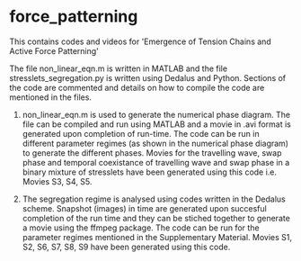 # force_patterning
This contains codes and videos for 'Emergence of Tension Chains and Active Force Patterning'

The file non_linear_eqn.m is written in MATLAB and the file stresslets_segregation.py is written using Dedalus and Python. Sections of the code are commented and details on how to compile the code are mentioned in the files.

1) non_linear_eqn.m is used to generate the numerical phase diagram. The file can be compiled and run using MATLAB and a movie in .avi format is generated upon completion of run-time. The code can be run in different parameter regimes (as shown in the numerical phase diagram) to generate the different phases. Movies for the travelling wave, swap phase and temporal coexistance of travelling wave and swap phase in a binary mixture of stresslets have been generated using this code i.e. Movies S3, S4, S5.

2) The segregation regime is analysed using codes written in the Dedalus scheme. Snapshot (images) in time are generated upon succesful completion of the run time and they can be stiched together to generate a movie using the ffmpeg package.
The code can be run for the parameter regimes mentioned in the Supplementary Material. Movies S1, S2, S6, S7, S8, S9 have been generated using this code. 
